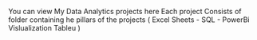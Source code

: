 You can view My Data Analytics projects here 
Each project Consists of folder containing he pillars of the projects ( Excel Sheets - SQL - PowerBi Vislualization  Tableu ) 
